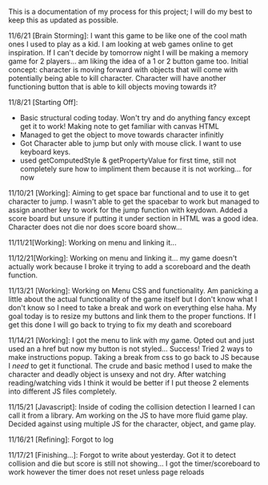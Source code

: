 This is a documentation of my process for this project; I will do my best to keep this as updated as possible. 




11/6/21 [Brain Storming]:
I want this game to be like one of the cool math ones I used to play as a kid. I am looking at web games online to get inspiration. If I can't decide by tomorrow night I will be making a memory game for 2 players... am liking the idea of a 1 or 2 button game too. 
Initial concept: character is moving forward with objects that will come with potentially being able to kill character. Character will have another functioning button that is able to kill objects moving towards it?

11/8/21 [Starting Off]:
- Basic structural coding today. Won't try and do anything fancy except get it to work! Making note to get familiar with canvas HTML 
- Managed to get the object to move towards character infinitly  
- Got Character able to jump but only with mouse click. I want to use keyboard keys.
- used getComputedStyle & getPropertyValue for first time, still not completely sure how to impliment them because it is not working... for now

11/10/21 [Working]:
Aiming to get space bar functional and to use it to get character to jump. I wasn't able to get the spacebar to  work but managed to assign another key to work for the jump function with keydown. Added a score board but unsure if putting it under section in HTML was a good idea. Character does not die nor does score board show...

11/11/21[Working]:
Working on menu and linking it...

11/12/21[Working]:
Working on menu and linking it... my game doesn't actually work because I broke it trying to add a scoreboard and the death function.

11/13/21 [Working]:
Working on Menu CSS and functionality. Am panicking a little about the actual functionality of the game itself but I don't know what I don't know so I need to take a break and work on everything else haha. My goal today is to resize my buttons and link them to the proper functions. If I get this done I will go back to trying to fix my death and scoreboard

11/14/21 [Working]:
I got the menu to link with my game. Opted out and just used an a href but now my button is not styled... Success! Tried 2 ways to make instructions popup. Taking a break from css to go back to JS because I *need* to get it functional. The crude and basic method I used to make the character and deadly object is unsexy and not dry. After watching reading/watching vids I think it would be better if I put theose 2 elements into different JS files completely.

11/15/21 [Javascript]:
Inside of coding the collision detection I learned I can call it from a library. Am working on the JS to have more fluid game play. Decided against using multiple JS for the character, object, and game play. 

11/16/21 [Refining]:
Forgot to log

11/17/21 [Finishing...]:
Forgot to write about yesterday. Got it to detect collision and die but score is still not showing... I got the timer/scoreboard to work however the timer does not reset unless page reloads

 
